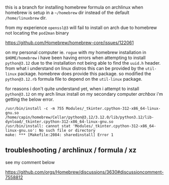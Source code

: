 this is a branch for installing homebrew formula on archlinux when homebrew is setup in a `~/homebrew` dir instead of the default `/home/linuxbrew` dir.


from my experience `openssl@3` will fail to install on arch due to homebrew not locating the `pod2man` binary

https://github.com/Homebrew/homebrew-core/issues/122061

on my personal computer ie. `rogue` with my homebrew installation in `$HOME/homebrew` i have been having errors when attempting to install `python@3.12` due to the installation not being able to find the `uuid.h` header. from what i understand on linux distros this can be provided by the `util-linux` package. homebrew does provide this package. so modified the `python@3.12.rb` formula file to depend on the `util-linux` package.

for reasons i don't quite understand yet, when i attempt to install `python@3.12` on my arch linux install on my secondary computer _archbox_ i'm getting the below error.

```
/usr/bin/install -c -m 755 Modules/_tkinter.cpython-312-x86_64-linux-gnu.so /home/capin/homebrew/Cellar/python@3.12/3.12.0/lib/python3.12/lib-dynload/_tkinter.cpython-312-x86_64-linux-gnu.so
/usr/bin/install: cannot stat 'Modules/_tkinter.cpython-312-x86_64-linux-gnu.so': No such file or directory
make: *** [Makefile:2084: sharedinstall] Error 1
```

## troubleshooting / archlinux / formula / xz

see my comment below

https://github.com/orgs/Homebrew/discussions/3630#discussioncomment-7558812
